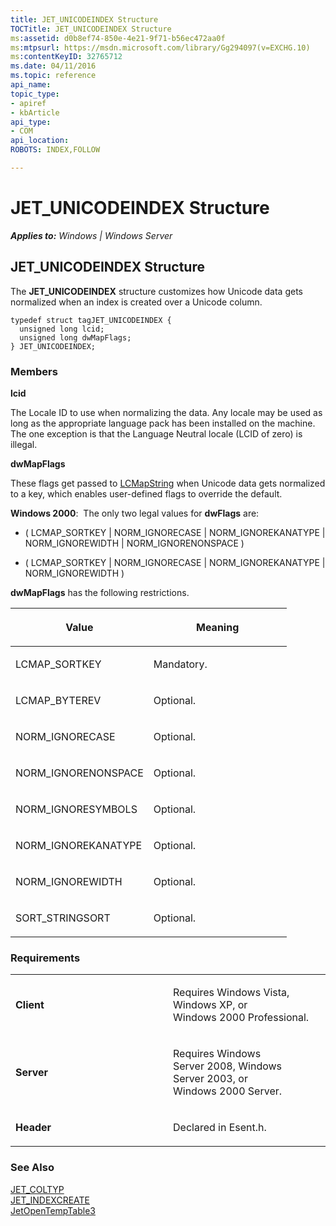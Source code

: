 ```yaml
---
title: JET_UNICODEINDEX Structure
TOCTitle: JET_UNICODEINDEX Structure
ms:assetid: d0b8ef74-850e-4e21-9f71-b56ec472aa0f
ms:mtpsurl: https://msdn.microsoft.com/library/Gg294097(v=EXCHG.10)
ms:contentKeyID: 32765712
ms.date: 04/11/2016
ms.topic: reference
api_name: 
topic_type: 
- apiref
- kbArticle
api_type: 
- COM
api_location: 
ROBOTS: INDEX,FOLLOW

---
```


# JET_UNICODEINDEX Structure


_**Applies to:** Windows | Windows Server_

## JET_UNICODEINDEX Structure

The **JET_UNICODEINDEX** structure customizes how Unicode data gets normalized when an index is created over a Unicode column.

    typedef struct tagJET_UNICODEINDEX {
      unsigned long lcid;
      unsigned long dwMapFlags;
    } JET_UNICODEINDEX;

### Members

**lcid**

The Locale ID to use when normalizing the data. Any locale may be used as long as the appropriate language pack has been installed on the machine. The one exception is that the Language Neutral locale (LCID of zero) is illegal.

**dwMapFlags**

These flags get passed to [LCMapString](/windows/win32/api/winnls/nf-winnls-lcmapstringa) when Unicode data gets normalized to a key, which enables user-defined flags to override the default.

**Windows 2000**:  The only two legal values for **dwFlags** are:

  - ( LCMAP_SORTKEY | NORM_IGNORECASE | NORM_IGNOREKANATYPE | NORM_IGNOREWIDTH | NORM_IGNORENONSPACE )

<!-- end list -->

  - ( LCMAP_SORTKEY | NORM_IGNORECASE | NORM_IGNOREKANATYPE | NORM_IGNOREWIDTH )

**dwMapFlags** has the following restrictions.

<table>
<colgroup>
<col style="width: 50%" />
<col style="width: 50%" />
</colgroup>
<thead>
<tr class="header">
<th><p>Value</p></th>
<th><p>Meaning</p></th>
</tr>
</thead>
<tbody>
<tr class="odd">
<td><p>LCMAP_SORTKEY</p></td>
<td><p>Mandatory.</p></td>
</tr>
<tr class="even">
<td><p>LCMAP_BYTEREV</p></td>
<td><p>Optional.</p></td>
</tr>
<tr class="odd">
<td><p>NORM_IGNORECASE</p></td>
<td><p>Optional.</p></td>
</tr>
<tr class="even">
<td><p>NORM_IGNORENONSPACE</p></td>
<td><p>Optional.</p></td>
</tr>
<tr class="odd">
<td><p>NORM_IGNORESYMBOLS</p></td>
<td><p>Optional.</p></td>
</tr>
<tr class="even">
<td><p>NORM_IGNOREKANATYPE</p></td>
<td><p>Optional.</p></td>
</tr>
<tr class="odd">
<td><p>NORM_IGNOREWIDTH</p></td>
<td><p>Optional.</p></td>
</tr>
<tr class="even">
<td><p>SORT_STRINGSORT</p></td>
<td><p>Optional.</p></td>
</tr>
</tbody>
</table>


### Requirements

<table>
<colgroup>
<col style="width: 50%" />
<col style="width: 50%" />
</colgroup>
<tbody>
<tr class="odd">
<td><p><strong>Client</strong></p></td>
<td><p>Requires Windows Vista, Windows XP, or Windows 2000 Professional.</p></td>
</tr>
<tr class="even">
<td><p><strong>Server</strong></p></td>
<td><p>Requires Windows Server 2008, Windows Server 2003, or Windows 2000 Server.</p></td>
</tr>
<tr class="odd">
<td><p><strong>Header</strong></p></td>
<td><p>Declared in Esent.h.</p></td>
</tr>
</tbody>
</table>


### See Also

[JET_COLTYP](gg269213\(v=exchg.10\).md)  
[JET_INDEXCREATE](gg269186\(v=exchg.10\).md)  
[JetOpenTempTable3](gg269255\(v=exchg.10\).md)